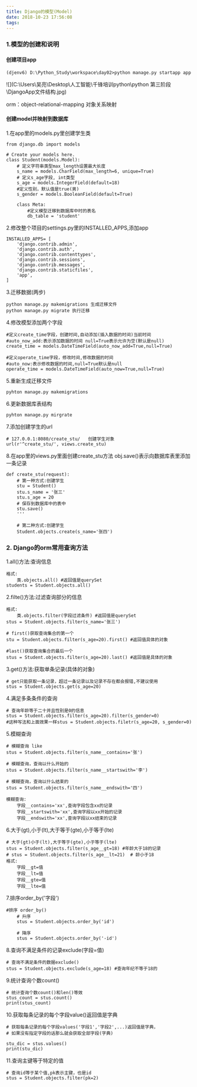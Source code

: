 ```yaml
---
title: Django的模型(Model)
date: 2018-10-23 17:56:08
tags:
---
```

### 1.模型的创建和说明

#### 创建项目app

```
(djenv6) D:\Python_Study\workspace\day02>python manage.py startapp app
```

![](C:\Users\吴亮\Desktop\人工智能\千锋培训python\python 第三阶段\DjangoApp文件结构.jpg)



orm：object-relational-mapping 对象关系映射

#### 创建model并映射到数据库
1.在app里的models.py里创建学生类
```
from django.db import models

# Create your models here.
class Student(models.Model):
	# 定义字符串类型max_length设置最大长度
	s_name = models.CharField(max_length=6, unique=True)
	# 定义s_age字段, int类型
	s_age = models.IntegerField(default=18)
	#定义性别，默认值是true(男)
	s_gender = models.BooleanField(default=True)

	class Meta:
		#定义模型迁移到数据库中时的表名
		db_table = 'student'
```
2.修改整个项目的settings.py里的INSTALLED_APPS,添加app
```
INSTALLED_APPS= [
    'django.contrib.admin',
    'django.contrib.auth',
    'django.contrib.contenttypes',
    'django.contrib.sessions',
    'django.contrib.messages',
    'django.contrib.staticfiles',
    'app',
]
```
3.迁移数据(两步)
```
python manage.py makemigrations 生成迁移文件
python manage.py migrate 执行迁移
```

4.修改模型添加两个字段

```
#定义create_time字段，创建时间,自动添加(插入数据的时间)当前时间
#auto_now_add:表示添加数据的时间 null=True表示允许为空(默认是null)
create_time = models.DateTimeField(auto_now_add=True,null=True)

#定义operate_time字段，修改时间,修改数据的时间
#auto_now:表示修改数据的时间,null=True默认是null
operate_time = models.DateTimeField(auto_now=True,null=True)
```

5.重新生成迁移文件

```
pyhton manage.py makemigrations
```

6.更新数据库表结构

```
pyhton manage.py mirgrate
```

7.添加创建学生的url

```
# 127.0.0.1:8080/create_stu/   创建学生对象
url(r'^create_stu/', views.create_stu)
```

8.在app里的views.py里面创建create_stu方法 obj.save()表示向数据库表里添加一条记录

```
def create_stu(request):
	# 第一种方式:创建学生
	stu = Student()
	stu.s_name = '张三'
	stu.s_age = 20
	# 保存到数据库中的表中
	stu.save()
	'''

	# 第二种方式:创建学生
	Student.objects.create(s_name='张四')
```

### 2. Django的orm常用查询方法
1.all()方法:查询信息
```
格式:
	类.objects.all() #返回值是querySet
students = Student.objects.all()
```
2.filte()方法:过滤查询部分的信息

```
格式:
	类.objects.filter(字段过滤条件) #返回值是querySet
stus = Student.objects.filter(s_name='张三')

# first()获取查询集合的第一个
stu = Student.objects.filter(s_age=20).first() #返回值具体的对象

#last()获取查询集合的最后一个
stus = Student.objects.filter(s_age=20).last() #返回值是具体的对象
```

3.get()方法:获取单条记录(具体的对象)

```
# get只能获取一条记录，超过一条记录以及记录不存在都会报错,不建议使用
stus = Student.objects.get(s_age=20)
```

4.满足多条条件的查询

```
# 查询年龄等于二十并且性别是0的信息
stus = Student.objects.filter(s_age=20).filter(s_gender=0)
#这种写法和上面效果一样stus = Student.objects.filetr(s_age=20, s_gender=0)
```

5.模糊查询

```
# 模糊查询 like
stus = Student.objects.filter(s_name__contains='张')

# 模糊查询，查询以什么开始的
stus = Student.objects.filter(s_name__startswith='李')

# 模糊查询，查询以什么结束的
stus = Student.objects.filter(s_name__endswith='四')

模糊查询:
	字段__contains='xx',查询字段包含xx的记录
	字段__startswith='xx',查询字段以xx开始的记录
	字段__endswith='xx',查询字段以xx结束的记录
```

6.大于(gt),小于(lt),大于等于(gte),小于等于(lte)

```
# 大于(gt)小于(lt),大于等于(gte),小于等于(lte)
stus = Student.objects.filter(s_age__gt=18) #年龄大于18的记录
# stus = Student.objects.filter(s_age__lt=21)  # 龄小于18
格式:
	字段__gt=值
	字段__lt=值
	字段__gte=值
	字段__lte=值
```

7.排序order_by('字段')

```
#排序 order_by()
	# 升序
	stus = Student.objects.order_by('id')

	# 降序
	stus = Student.objects.order_by('-id')
```

8.查询不满足条件的记录exclude(字段=值)

```
# 查询不满足条件的数据exclude()
stus = Student.objects.exclude(s_age=18) #查询年纪不等于18的
```

9.统计查询个数count()

```
# 统计查询个数count()和len()等效
stus_count = stus.count()
print(stus_count)
```

10.获取每条记录的每个字段value()返回值是字典

```
# 获取每条记录的每个字段values('字段1','字段2',...)返回值是字典，
# 如果没有指定字段的话那么就会获取全部字段(字典)

stu_dic = stus.values()
print(stu_dic)
```

11.查询主键等于特定的值

```
# 查询id等于某个值,pk表示主键，也是id
stus = Student.objects.filter(pk=2)
```
